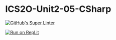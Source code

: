 # ICS2O-Unit2-05-CSharp

[![GitHub's Super Linter](https://github.com/Evgeny-Vovk/ICS2O-Unit2-05-CSharp/workflows/GitHub's%20Super%20Linter/badge.svg)](https://github.com/Evgeny-Vovk/ICS2O-Unit2-05-CSharp/actions)

[![Run on Repl.it](https://repl.it/badge/github/Evgeny-Vovk/ICS2O-Unit2-05-CSharp)](https://repl.it/github/Evgeny-Vovk/ICS2O-Unit2-05-CSharp)
